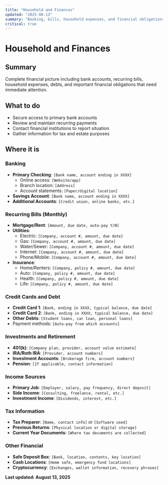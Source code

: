 ```yaml
---
title: "Household and Finances"
updated: "2025-08-13"
summary: "Banking, bills, household expenses, and financial obligations"
critical: true
---
```


# Household and Finances

## Summary

Complete financial picture including bank accounts, recurring bills, household expenses, debts, and important financial obligations that need immediate attention.

## What to do

- Secure access to primary bank accounts
- Review and maintain recurring payments
- Contact financial institutions to report situation
- Gather information for tax and estate purposes

## Where it is

### Banking
- **Primary Checking**: `[Bank name, account ending in XXXX]`
  - Online access: `[Website/app]`
  - Branch location: `[Address]`
  - Account statements: `[Paper/digital location]`
- **Savings Account**: `[Bank name, account ending in XXXX]`
- **Additional Accounts**: `[Credit union, online banks, etc.]`

### Recurring Bills (Monthly)
- **Mortgage/Rent**: `[Amount, due date, auto-pay Y/N]`
- **Utilities**:
  - Electric: `[Company, account #, amount, due date]`
  - Gas: `[Company, account #, amount, due date]`
  - Water/Sewer: `[Company, account #, amount, due date]`
  - Internet: `[Company, account #, amount, due date]`
  - Phone/Mobile: `[Company, account #, amount, due date]`
- **Insurance**:
  - Home/Renters: `[Company, policy #, amount, due date]`
  - Auto: `[Company, policy #, amount, due date]`
  - Health: `[Company, policy #, amount, due date]`
  - Life: `[Company, policy #, amount, due date]`

### Credit Cards and Debt
- **Credit Card 1**: `[Bank, ending in XXXX, typical balance, due date]`
- **Credit Card 2**: `[Bank, ending in XXXX, typical balance, due date]`
- **Other Debts**: `[Student loans, car loan, personal loans]`
- Payment methods: `[Auto-pay from which accounts]`

### Investments and Retirement
- **401(k)**: `[Company plan, provider, account value estimate]`
- **IRA/Roth IRA**: `[Provider, account numbers]`
- **Investment Accounts**: `[Brokerage firm, account numbers]`
- **Pension**: `[If applicable, contact information]`

### Income Sources
- **Primary Job**: `[Employer, salary, pay frequency, direct deposit]`
- **Side Income**: `[Consulting, freelance, rental, etc.]`
- **Investment Income**: `[Dividends, interest, etc.]`

### Tax Information
- **Tax Preparer**: `[Name, contact info]` or `[Software used]`
- **Previous Returns**: `[Physical location or digital storage]`
- **Current Year Documents**: `[Where tax documents are collected]`

### Other Financial
- **Safe Deposit Box**: `[Bank, location, contents, key location]`
- **Cash Locations**: `[Home safe, emergency fund locations]`
- **Cryptocurrency**: `[Exchanges, wallet information, recovery phrases]`

**Last updated: August 13, 2025**
